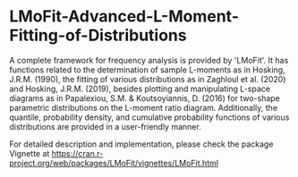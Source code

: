 # LMoFit-Advanced-L-Moment-Fitting-of-Distributions
A complete framework for frequency analysis is provided by 'LMoFit'. It has functions related to the determination of sample L-moments as in Hosking, J.R.M. (1990), the fitting of various distributions as in Zaghloul et al. (2020) and Hosking, J.R.M. (2019), besides plotting and manipulating L-space diagrams as in Papalexiou, S.M. &amp; Koutsoyiannis, D. (2016) for two-shape parametric distributions on the L-moment ratio diagram. Additionally, the quantile, probability density, and cumulative probability functions of various distributions are provided in a user-friendly manner.

For detailed description and implementation, please check the package Vignette at https://cran.r-project.org/web/packages/LMoFit/vignettes/LMoFit.html
